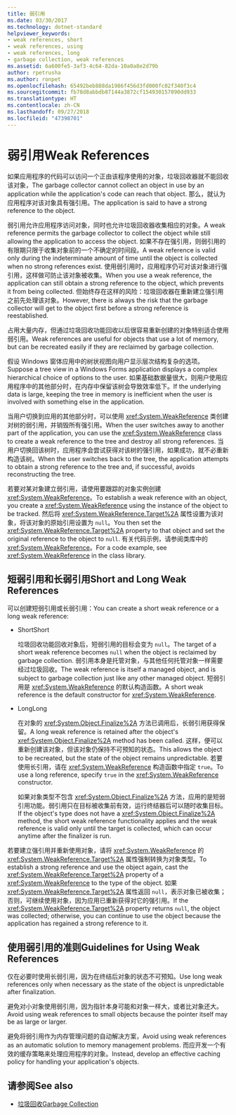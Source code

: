 ```yaml
---
title: 弱引用
ms.date: 03/30/2017
ms.technology: dotnet-standard
helpviewer_keywords:
- weak references, short
- weak references, using
- weak references, long
- garbage collection, weak references
ms.assetid: 6a600fe5-3af3-4c64-82da-10a0a8e2d79b
author: rpetrusha
ms.author: ronpet
ms.openlocfilehash: 65492beb888da1986f456d3fd000fc02f340f3c4
ms.sourcegitcommit: fb78d8abbdb87144a3872cf154930157090dd933
ms.translationtype: HT
ms.contentlocale: zh-CN
ms.lasthandoff: 09/27/2018
ms.locfileid: "47398701"
---
```

# <a name="weak-references"></a><span data-ttu-id="850f0-102">弱引用</span><span class="sxs-lookup"><span data-stu-id="850f0-102">Weak References</span></span>
<span data-ttu-id="850f0-103">如果应用程序的代码可以访问一个正由该程序使用的对象，垃圾回收器就不能回收该对象，</span><span class="sxs-lookup"><span data-stu-id="850f0-103">The garbage collector cannot collect an object in use by an application while the application's code can reach that object.</span></span> <span data-ttu-id="850f0-104">那么，就认为应用程序对该对象具有强引用。</span><span class="sxs-lookup"><span data-stu-id="850f0-104">The application is said to have a strong reference to the object.</span></span>  
  
 <span data-ttu-id="850f0-105">弱引用允许应用程序访问对象，同时也允许垃圾回收器收集相应的对象。</span><span class="sxs-lookup"><span data-stu-id="850f0-105">A weak reference permits the garbage collector to collect the object while still allowing the application to access the object.</span></span> <span data-ttu-id="850f0-106">如果不存在强引用，则弱引用的有限期只限于收集对象前的一个不确定的时间段。</span><span class="sxs-lookup"><span data-stu-id="850f0-106">A weak reference is valid only during the indeterminate amount of time until the object is collected when no strong references exist.</span></span> <span data-ttu-id="850f0-107">使用弱引用时，应用程序仍可对该对象进行强引用，这样做可防止该对象被收集。</span><span class="sxs-lookup"><span data-stu-id="850f0-107">When you use a weak reference, the application can still obtain a strong reference to the object, which prevents it from being collected.</span></span> <span data-ttu-id="850f0-108">但始终存在这样的风险：垃圾回收器在重新建立强引用之前先处理该对象。</span><span class="sxs-lookup"><span data-stu-id="850f0-108">However, there is always the risk that the garbage collector will get to the object first before a strong reference is reestablished.</span></span>  
  
 <span data-ttu-id="850f0-109">占用大量内存，但通过垃圾回收功能回收以后很容易重新创建的对象特别适合使用弱引用。</span><span class="sxs-lookup"><span data-stu-id="850f0-109">Weak references are useful for objects that use a lot of memory, but can be recreated easily if they are reclaimed by garbage collection.</span></span>  
  
 <span data-ttu-id="850f0-110">假设 Windows 窗体应用中的树状视图向用户显示层次结构复杂的选项。</span><span class="sxs-lookup"><span data-stu-id="850f0-110">Suppose a tree view in a Windows Forms application displays a complex hierarchical choice of options to the user.</span></span> <span data-ttu-id="850f0-111">如果基础数据量很大，则用户使用应用程序中的其他部分时，在内存中保留该树会导致效率低下。</span><span class="sxs-lookup"><span data-stu-id="850f0-111">If the underlying data is large, keeping the tree in memory is inefficient when the user is involved with something else in the application.</span></span>  
  
 <span data-ttu-id="850f0-112">当用户切换到应用的其他部分时，可以使用 <xref:System.WeakReference> 类创建对树的弱引用，并销毁所有强引用。</span><span class="sxs-lookup"><span data-stu-id="850f0-112">When the user switches away to another part of the application, you can use the <xref:System.WeakReference> class to create a weak reference to the tree and destroy all strong references.</span></span> <span data-ttu-id="850f0-113">当用户切换回该树时，应用程序会尝试获得对该树的强引用，如果成功，就不必重新构造该树。</span><span class="sxs-lookup"><span data-stu-id="850f0-113">When the user switches back to the tree, the application attempts to obtain a strong reference to the tree and, if successful, avoids reconstructing the tree.</span></span>  
  
 <span data-ttu-id="850f0-114">若要对某对象建立弱引用，请使用要跟踪的对象实例创建 <xref:System.WeakReference>。</span><span class="sxs-lookup"><span data-stu-id="850f0-114">To establish a weak reference with an object, you create a <xref:System.WeakReference> using the instance of the object to be tracked.</span></span> <span data-ttu-id="850f0-115">然后将 <xref:System.WeakReference.Target%2A> 属性设置为该对象，将该对象的原始引用设置为 `null`。</span><span class="sxs-lookup"><span data-stu-id="850f0-115">You then set the <xref:System.WeakReference.Target%2A> property to that object and set the original reference to the object to `null`.</span></span> <span data-ttu-id="850f0-116">有关代码示例，请参阅类库中的 <xref:System.WeakReference>。</span><span class="sxs-lookup"><span data-stu-id="850f0-116">For a code example, see <xref:System.WeakReference> in the class library.</span></span>  
  
## <a name="short-and-long-weak-references"></a><span data-ttu-id="850f0-117">短弱引用和长弱引用</span><span class="sxs-lookup"><span data-stu-id="850f0-117">Short and Long Weak References</span></span>  
 <span data-ttu-id="850f0-118">可以创建短弱引用或长弱引用：</span><span class="sxs-lookup"><span data-stu-id="850f0-118">You can create a short weak reference or a long weak reference:</span></span>  
  
-   <span data-ttu-id="850f0-119">Short</span><span class="sxs-lookup"><span data-stu-id="850f0-119">Short</span></span>  
  
     <span data-ttu-id="850f0-120">垃圾回收功能回收对象后，短弱引用的目标会变为 `null`。</span><span class="sxs-lookup"><span data-stu-id="850f0-120">The target of a short weak reference becomes `null` when the object is reclaimed by garbage collection.</span></span> <span data-ttu-id="850f0-121">弱引用本身是托管对象，与其他任何托管对象一样需要经过垃圾回收。</span><span class="sxs-lookup"><span data-stu-id="850f0-121">The weak reference is itself a managed object, and is subject to garbage collection just like any other managed object.</span></span>  <span data-ttu-id="850f0-122">短弱引用是 <xref:System.WeakReference> 的默认构造函数。</span><span class="sxs-lookup"><span data-stu-id="850f0-122">A short weak reference is the default constructor for <xref:System.WeakReference>.</span></span>  
  
-   <span data-ttu-id="850f0-123">Long</span><span class="sxs-lookup"><span data-stu-id="850f0-123">Long</span></span>  
  
     <span data-ttu-id="850f0-124">在对象的 <xref:System.Object.Finalize%2A> 方法已调用后，长弱引用获得保留。</span><span class="sxs-lookup"><span data-stu-id="850f0-124">A long weak reference is retained after the object's <xref:System.Object.Finalize%2A> method has been called.</span></span> <span data-ttu-id="850f0-125">这样，便可以重新创建该对象，但该对象仍保持不可预知的状态。</span><span class="sxs-lookup"><span data-stu-id="850f0-125">This allows the object to be recreated, but the state of the object remains unpredictable.</span></span> <span data-ttu-id="850f0-126">若要使用长引用，请在 <xref:System.WeakReference> 构造函数中指定 `true`。</span><span class="sxs-lookup"><span data-stu-id="850f0-126">To use a long reference, specify `true` in the <xref:System.WeakReference> constructor.</span></span>  
  
     <span data-ttu-id="850f0-127">如果对象类型不包含 <xref:System.Object.Finalize%2A> 方法，应用的是短弱引用功能。弱引用只在目标被收集前有效，运行终结器后可以随时收集目标。</span><span class="sxs-lookup"><span data-stu-id="850f0-127">If the object's type does not have a <xref:System.Object.Finalize%2A> method, the short weak reference functionality applies and the weak reference is valid only until the target is collected, which can occur anytime after the finalizer is run.</span></span>  
  
 <span data-ttu-id="850f0-128">若要建立强引用并重新使用对象，请将 <xref:System.WeakReference> 的 <xref:System.WeakReference.Target%2A> 属性强制转换为对象类型。</span><span class="sxs-lookup"><span data-stu-id="850f0-128">To establish a strong reference and use the object again, cast the <xref:System.WeakReference.Target%2A> property of a <xref:System.WeakReference> to the type of the object.</span></span> <span data-ttu-id="850f0-129">如果 <xref:System.WeakReference.Target%2A> 属性返回 `null`，表示对象已被收集；否则，可继续使用对象，因为应用已重新获得对它的强引用。</span><span class="sxs-lookup"><span data-stu-id="850f0-129">If the <xref:System.WeakReference.Target%2A> property returns `null`, the object was collected; otherwise, you can continue to use the object because the application has regained a strong reference to it.</span></span>  
  
## <a name="guidelines-for-using-weak-references"></a><span data-ttu-id="850f0-130">使用弱引用的准则</span><span class="sxs-lookup"><span data-stu-id="850f0-130">Guidelines for Using Weak References</span></span>  
 <span data-ttu-id="850f0-131">仅在必要时使用长弱引用，因为在终结后对象的状态不可预知。</span><span class="sxs-lookup"><span data-stu-id="850f0-131">Use long weak references only when necessary as the state of the object is unpredictable after finalization.</span></span>  
  
 <span data-ttu-id="850f0-132">避免对小对象使用弱引用，因为指针本身可能和对象一样大，或者比对象还大。</span><span class="sxs-lookup"><span data-stu-id="850f0-132">Avoid using weak references to small objects because the pointer itself may be as large or larger.</span></span>  
  
 <span data-ttu-id="850f0-133">避免将弱引用作为内存管理问题的自动解决方案，</span><span class="sxs-lookup"><span data-stu-id="850f0-133">Avoid using weak references as an automatic solution to memory management problems.</span></span> <span data-ttu-id="850f0-134">而应开发一个有效的缓存策略来处理应用程序的对象。</span><span class="sxs-lookup"><span data-stu-id="850f0-134">Instead, develop an effective caching policy for handling your application's objects.</span></span>  
  
## <a name="see-also"></a><span data-ttu-id="850f0-135">请参阅</span><span class="sxs-lookup"><span data-stu-id="850f0-135">See also</span></span>

- [<span data-ttu-id="850f0-136">垃圾回收</span><span class="sxs-lookup"><span data-stu-id="850f0-136">Garbage Collection</span></span>](../../../docs/standard/garbage-collection/index.md)
